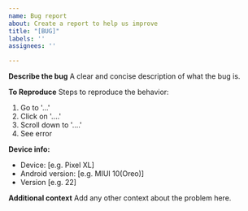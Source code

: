 ```yaml
---
name: Bug report
about: Create a report to help us improve
title: "[BUG]"
labels: ''
assignees: ''

---
```


**Describe the bug**
A clear and concise description of what the bug is.

**To Reproduce**
Steps to reproduce the behavior:
1. Go to '...'
2. Click on '....'
3. Scroll down to '....'
4. See error

**Device info:**
 - Device: [e.g. Pixel XL]
 - Android version: [e.g. MIUI 10(Oreo)]
 - Version [e.g. 22]

**Additional context**
Add any other context about the problem here.
